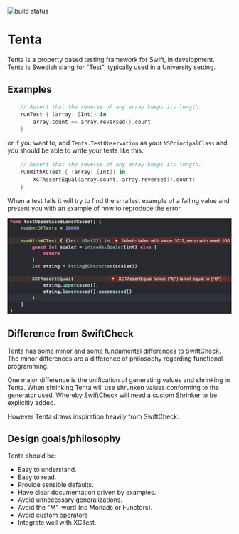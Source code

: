 ![build status](https://travis-ci.com/niilohlin/Tenta.svg?branch=master)

# Tenta
Tenta is a property based testing framework for Swift, in development.
Tenta is Swedish slang for "Test", typically used in a University setting.

## Examples

```swift
    // Assert that the reverse of any array keeps its length.
    runTest { (array: [Int]) in
        array.count == array.reversed().count
    }

```

or if you want to, add `Tenta.TestObservation` as your `NSPrincipalClass`
and you should be able to write your tests like this:

```swift
    // Assert that the reverse of any array keeps its length.
    runWithXCTest { (array: [Int]) in
        XCTAssertEqual(array.count, array.reversed().count)
    }

```

When a test fails it will try to find the smallest example of a failing
value and present you with an example of how to reproduce the error.

![](assets/example-fail.png)

## Difference from SwiftCheck
Tenta has some minor and some fundamental differences to SwiftCheck.
The minor differences are a difference of philosophy regarding functional
programming.

One major difference is the unification of generating values and shrinking
in Tenta. When shrinking Tenta will use shrunken values conforming to
the generator used. Whereby SwiftCheck will need a custom Shrinker to be
explicitly added.

However Tenta draws inspiration heavily from SwiftCheck.

## Design goals/philosophy

Tenta should be:

* Easy to understand.
* Easy to read.
* Provide sensible defaults.
* Have clear documentation driven by examples.
* Avoid unnecessary generalizations.
* Avoid the "M"-word (no Monads or Functors).
* Avoid custom operators
* Integrate well with XCTest.
